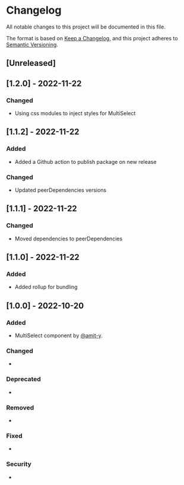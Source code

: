 # Changelog
All notable changes to this project will be documented in this file.

The format is based on [Keep a Changelog](https://keepachangelog.com/en/1.0.0/),
and this project adheres to [Semantic Versioning](https://semver.org/spec/v2.0.0.html).

## [Unreleased]

## [1.2.0] - 2022-11-22
### Changed
- Using css modules to inject styles for MultiSelect

## [1.1.2] - 2022-11-22
### Added
- Added a Github action to publish package on new release

### Changed
- Updated peerDependencies versions

## [1.1.1] - 2022-11-22
### Changed
- Moved dependencies to peerDependencies

## [1.1.0] - 2022-11-22
### Added
- Added rollup for bundling

## [1.0.0] - 2022-10-20
### Added
- MultiSelect component by [@amit-y](https://github.com/amit-y).

### Changed
- 

### Deprecated
- 

### Removed
- 

### Fixed
- 

### Security
- 

